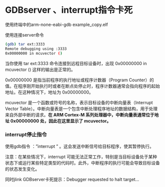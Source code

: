 # GDBserver 、interrupt指令卡死

使用终端中的arm-none-eabi-gdb  example_copy.elf

使用连接server命令

```bash
(gdb) tar ext:3333
Remote debugging using :3333
0x00000000 in mcuvector ()
```

当你使用 tar ext:3333 命令连接到远程目标设备时，出现 0x00000000 in mcuvector () 这样的输出是正常的。

0x00000000 是指当前程序的执行地址或程序计数器（Program Counter）的值。在程序刚开始执行时或者在断点处停止时，程序计数器通常会指向程序的起始地址。在这种情况下，地址为 0x00000000。

mcuvector 是一个函数或符号的名称，表示目标设备的中断向量表（Interrupt Vector Table）。中断向量表是一个包含中断处理程序地址的数据结构，用于处理来自外部中断的请求。**在 ARM Cortex-M 系列处理器中，中断向量表通常位于地址 0x00000000 处，因此在这里显示了 mcuvector。**

### interrupt停止指令

使用gdb指令 ：”interrupt ” 。这会发送中断信号给目标程序，使其暂停执行。

注意：在某些情况下，interrupt 可能无法正常工作，特别是当目标设备处于某种状态下或运行某些特定类型的代码时。此外，中断程序的执行可能会导致目标设备的状态发生变化。

同时jlink GDBserver卡死提示：Debugger requested to halt target…